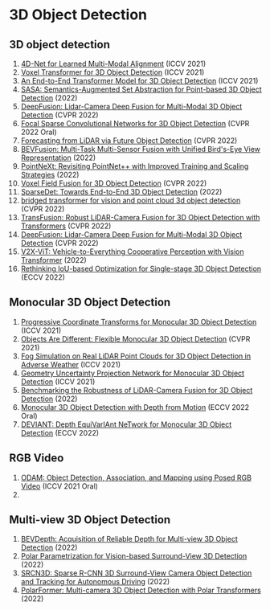 # 3D Object Detection
## 3D object detection
1. [4D-Net for Learned Multi-Modal Alignment](https://arxiv.org/abs/2109.01066) (ICCV 2021)
2. [Voxel Transformer for 3D Object Detection](https://arxiv.org/abs/2109.02497) (ICCV 2021)
3. [An End-to-End Transformer Model for 3D Object Detection](https://arxiv.org/abs/2109.08141) (ICCV 2021)
4. [SASA: Semantics-Augmented Set Abstraction for Point-based 3D Object Detection](https://arxiv.org/abs/2201.01976) (2022)
5. [DeepFusion: Lidar-Camera Deep Fusion for Multi-Modal 3D Object Detection](https://arxiv.org/abs/2203.08195) (CVPR 2022)
6. [Focal Sparse Convolutional Networks for 3D Object Detection](https://arxiv.org/abs/2204.12463) (CVPR 2022 Oral)
7. [Forecasting from LiDAR via Future Object Detection](https://arxiv.org/abs/2203.16297) (CVPR 2022)
8. [BEVFusion: Multi-Task Multi-Sensor Fusion with Unified Bird's-Eye View Representation](https://arxiv.org/abs/2205.13542) (2022)
9. [PointNeXt: Revisiting PointNet++ with Improved Training and Scaling Strategies](https://arxiv.org/abs/2206.04670) (2022)
10. [Voxel Field Fusion for 3D Object Detection](https://arxiv.org/abs/2205.15938) (CVPR 2022)
11. [SparseDet: Towards End-to-End 3D Object Detection](https://arxiv.org/abs/2206.00960) (2022)
12. [bridged transformer for vision and point cloud 3d object detection](https://fengxianghe.github.io/paper/wang2022bridged.pdf) (CVPR 2022)
13. [TransFusion: Robust LiDAR-Camera Fusion for 3D Object Detection with Transformers](https://openaccess.thecvf.com/content/CVPR2022/papers/Bai_TransFusion_Robust_LiDAR-Camera_Fusion_for_3D_Object_Detection_With_Transformers_CVPR_2022_paper.pdf) (CVPR 2022)
14. [DeepFusion: Lidar-Camera Deep Fusion for Multi-Modal 3D Object Detection](https://arxiv.org/abs/2203.08195) (CVPR 2022)
15. [V2X-ViT: Vehicle-to-Everything Cooperative Perception with Vision Transformer](https://arxiv.org/abs/2203.10638) (2022)
16. [Rethinking IoU-based Optimization for Single-stage 3D Object Detection](https://arxiv.org/abs/2207.09332) (ECCV 2022)

## Monocular 3D Object Detection
1. [Progressive Coordinate Transforms for Monocular 3D Object Detection](https://arxiv.org/abs/2108.05793) (ICCV 2021)
2. [Objects Are Different: Flexible Monocular 3D Object Detection](https://arxiv.org/abs/2104.02323) (CVPR 2021)
3. [Fog Simulation on Real LiDAR Point Clouds for 3D Object Detection in Adverse Weather](https://arxiv.org/abs/2108.05249) (ICCV 2021)
4. [Geometry Uncertainty Projection Network for Monocular 3D Object Detection](https://arxiv.org/abs/2107.13774) (ICCV 2021)
5. [Benchmarking the Robustness of LiDAR-Camera Fusion for 3D Object Detection](https://arxiv.org/abs/2205.14951) (2022)
6. [Monocular 3D Object Detection with Depth from Motion](https://arxiv.org/abs/2207.12988) (ECCV 2022 Oral)
7. [DEVIANT: Depth EquiVarIAnt NeTwork for Monocular 3D Object Detection](https://arxiv.org/abs/2207.10758) (ECCV 2022)

## RGB Video
1. [ODAM: Object Detection, Association, and Mapping using Posed RGB Video](https://arxiv.org/abs/2108.10165) (ICCV 2021 Oral)
2. 

## Multi-view 3D Object Detection
1. [BEVDepth: Acquisition of Reliable Depth for Multi-view 3D Object Detection](https://arxiv.org/abs/2206.10092) (2022)
2. [Polar Parametrization for Vision-based Surround-View 3D Detection](https://arxiv.org/abs/2206.10965) (2022)
3. [SRCN3D: Sparse R-CNN 3D Surround-View Camera Object Detection and Tracking for Autonomous Driving](https://arxiv.org/abs/2206.14451) (2022)
4. [PolarFormer: Multi-camera 3D Object Detection with Polar Transformers](https://arxiv.org/abs/2206.15398) (2022)
